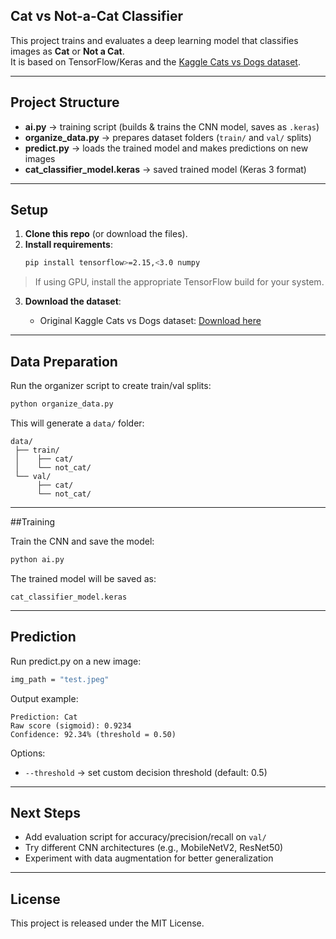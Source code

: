 
## Cat vs Not-a-Cat Classifier

This project trains and evaluates a deep learning model that classifies images as **Cat** or **Not a Cat**.  
It is based on TensorFlow/Keras and the [Kaggle Cats vs Dogs dataset](https://www.microsoft.com/en-us/download/details.aspx?id=54765).

---
## Project Structure
- **ai.py** → training script (builds & trains the CNN model, saves as `.keras`)
- **organize_data.py** → prepares dataset folders (`train/` and `val/` splits)
- **predict.py** → loads the trained model and makes predictions on new images
- **cat_classifier_model.keras** → saved trained model (Keras 3 format)

---

## Setup

1. **Clone this repo** (or download the files).
2. **Install requirements**:
   ```bash
   pip install tensorflow>=2.15,<3.0 numpy


> If using GPU, install the appropriate TensorFlow build for your system.

3. **Download the dataset**:

   * Original Kaggle Cats vs Dogs dataset: [Download here](https://www.microsoft.com/en-us/download/details.aspx?id=54765)
   

---

## Data Preparation

Run the organizer script to create train/val splits:

```bash
python organize_data.py
```

This will generate a `data/` folder:

```
data/
 ├── train/
 │    ├── cat/
 │    └── not_cat/
 └── val/
      ├── cat/
      └── not_cat/
```

---

##Training

Train the CNN and save the model:

```bash
python ai.py
```

The trained model will be saved as:

```
cat_classifier_model.keras
```

---

## Prediction

Run predict.py on a new image:

```bash
img_path = "test.jpeg" 
```

Output example:

```
Prediction: Cat
Raw score (sigmoid): 0.9234
Confidence: 92.34% (threshold = 0.50)
```

Options:

* `--threshold` → set custom decision threshold (default: 0.5)

---

## Next Steps

* Add evaluation script for accuracy/precision/recall on `val/`
* Try different CNN architectures (e.g., MobileNetV2, ResNet50)
* Experiment with data augmentation for better generalization

---

## License

This project is released under the MIT License.


